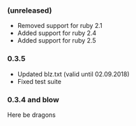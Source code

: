 ### (unreleased)

- Removed support for ruby 2.1
- Added support for ruby 2.4
- Added support for ruby 2.5

### 0.3.5

- Updated blz.txt (valid until 02.09.2018)
- Fixed test suite

### 0.3.4 and blow

Here be dragons
